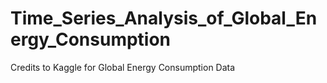 # Time_Series_Analysis_of_Global_Energy_Consumption
Credits to Kaggle for Global Energy Consumption Data
